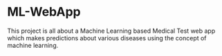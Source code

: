 # ML-WebApp
This project is all about a Machine Learning based Medical Test web app which makes predictions about various diseases using the concept of machine learning.
